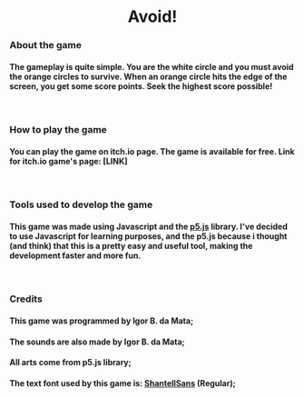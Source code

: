 <h1 align="center">Avoid!</h1>

<h3 align="left">About the game</h3>
<h4>	The gameplay is quite simple. You are the white circle and you must avoid the orange circles to survive. When an orange circle hits the edge of the screen, you get some score points. Seek the highest score possible!</h4>

<br>

<h3 align="left">How to play the game</h3>
<h4>	You can play the game on itch.io page. The game is available for free. Link for itch.io game's page: [LINK]</h4>

<br>

<h3 align="left">Tools used to develop the game</h3>
<h4>	This game was made using Javascript and the <a href="https://p5js.org/">p5.js</a> library. I've decided to use Javascript for learning purposes, and the p5.js because i thought (and think) that this is a pretty easy and useful tool, making the development faster and more fun.</h4>

<br>

<h3 align="left">Credits</h3>
<h4>This game was programmed by Igor B. da Mata;</h4>
<h4>The sounds are also made by Igor B. da Mata;</h4>
<h4>All arts come from p5.js library;</h4>
<h4>The text font used by this game is: <a href="https://shantellsans.com/">ShantellSans</a> (Regular);</h4>